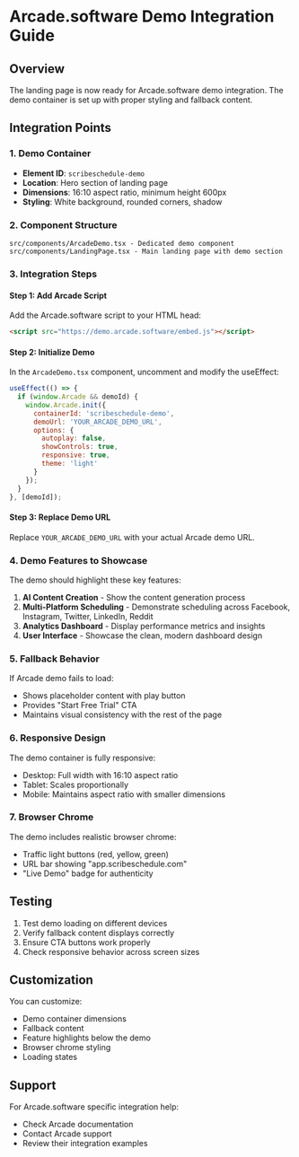 # Arcade.software Demo Integration Guide

## Overview
The landing page is now ready for Arcade.software demo integration. The demo container is set up with proper styling and fallback content.

## Integration Points

### 1. Demo Container
- **Element ID**: `scribeschedule-demo`
- **Location**: Hero section of landing page
- **Dimensions**: 16:10 aspect ratio, minimum height 600px
- **Styling**: White background, rounded corners, shadow

### 2. Component Structure
```
src/components/ArcadeDemo.tsx - Dedicated demo component
src/components/LandingPage.tsx - Main landing page with demo section
```

### 3. Integration Steps

#### Step 1: Add Arcade Script
Add the Arcade.software script to your HTML head:
```html
<script src="https://demo.arcade.software/embed.js"></script>
```

#### Step 2: Initialize Demo
In the `ArcadeDemo.tsx` component, uncomment and modify the useEffect:
```javascript
useEffect(() => {
  if (window.Arcade && demoId) {
    window.Arcade.init({
      containerId: 'scribeschedule-demo',
      demoUrl: 'YOUR_ARCADE_DEMO_URL',
      options: {
        autoplay: false,
        showControls: true,
        responsive: true,
        theme: 'light'
      }
    });
  }
}, [demoId]);
```

#### Step 3: Replace Demo URL
Replace `YOUR_ARCADE_DEMO_URL` with your actual Arcade demo URL.

### 4. Demo Features to Showcase

The demo should highlight these key features:
1. **AI Content Creation** - Show the content generation process
2. **Multi-Platform Scheduling** - Demonstrate scheduling across Facebook, Instagram, Twitter, LinkedIn, Reddit
3. **Analytics Dashboard** - Display performance metrics and insights
4. **User Interface** - Showcase the clean, modern dashboard design

### 5. Fallback Behavior

If Arcade demo fails to load:
- Shows placeholder content with play button
- Provides "Start Free Trial" CTA
- Maintains visual consistency with the rest of the page

### 6. Responsive Design

The demo container is fully responsive:
- Desktop: Full width with 16:10 aspect ratio
- Tablet: Scales proportionally
- Mobile: Maintains aspect ratio with smaller dimensions

### 7. Browser Chrome

The demo includes realistic browser chrome:
- Traffic light buttons (red, yellow, green)
- URL bar showing "app.scribeschedule.com"
- "Live Demo" badge for authenticity

## Testing

1. Test demo loading on different devices
2. Verify fallback content displays correctly
3. Ensure CTA buttons work properly
4. Check responsive behavior across screen sizes

## Customization

You can customize:
- Demo container dimensions
- Fallback content
- Feature highlights below the demo
- Browser chrome styling
- Loading states

## Support

For Arcade.software specific integration help:
- Check Arcade documentation
- Contact Arcade support
- Review their integration examples

